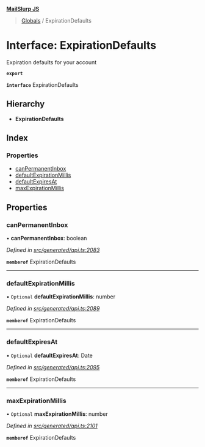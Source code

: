 **[MailSlurp JS](../README.md)**

> [Globals](../README.md) / ExpirationDefaults

# Interface: ExpirationDefaults

Expiration defaults for your account

**`export`** 

**`interface`** ExpirationDefaults

## Hierarchy

* **ExpirationDefaults**

## Index

### Properties

* [canPermanentInbox](expirationdefaults.md#canpermanentinbox)
* [defaultExpirationMillis](expirationdefaults.md#defaultexpirationmillis)
* [defaultExpiresAt](expirationdefaults.md#defaultexpiresat)
* [maxExpirationMillis](expirationdefaults.md#maxexpirationmillis)

## Properties

### canPermanentInbox

•  **canPermanentInbox**: boolean

*Defined in [src/generated/api.ts:2083](https://github.com/mailslurp/mailslurp-client/blob/eace919/src/generated/api.ts#L2083)*

**`memberof`** ExpirationDefaults

___

### defaultExpirationMillis

• `Optional` **defaultExpirationMillis**: number

*Defined in [src/generated/api.ts:2089](https://github.com/mailslurp/mailslurp-client/blob/eace919/src/generated/api.ts#L2089)*

**`memberof`** ExpirationDefaults

___

### defaultExpiresAt

• `Optional` **defaultExpiresAt**: Date

*Defined in [src/generated/api.ts:2095](https://github.com/mailslurp/mailslurp-client/blob/eace919/src/generated/api.ts#L2095)*

**`memberof`** ExpirationDefaults

___

### maxExpirationMillis

• `Optional` **maxExpirationMillis**: number

*Defined in [src/generated/api.ts:2101](https://github.com/mailslurp/mailslurp-client/blob/eace919/src/generated/api.ts#L2101)*

**`memberof`** ExpirationDefaults
